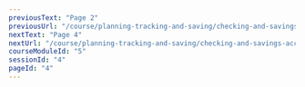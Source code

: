 ```yaml
---
previousText: "Page 2"
previousUrl: "/course/planning-tracking-and-saving/checking-and-savings-accounts/page-two"
nextText: "Page 4"
nextUrl: "/course/planning-tracking-and-saving/checking-and-savings-accounts/page-four"
courseModuleId: "5"
sessionId: "4"
pageId: "4"
---
```



